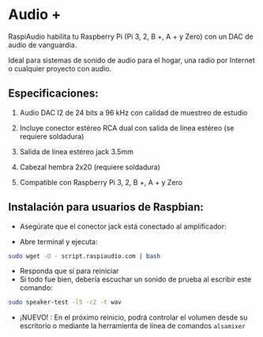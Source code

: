  <!--
---
name: RASPIAUDIO AUDIO+
class: board
type: audio
formfactor: phat
manufacturer: RASPIAUDIO
description: An I2S digital to analog audio converter
buy: https://raspiaudio.com
image: 'audioplus.png'
pincount: 40
eeprom: no
power:
  '1':
ground:
  '6':
  '9':
  '14':
  '20':
  '25':
  '30':
  '34':
  '39':
pin:
  '12':
    name: I2S
  '35':
    name: I2S
  '40':
    name: I2S
install:
  'devices':
  - 'i2s'
-->
# Audio +


RaspiAudio habilita tu Raspberry Pi (Pi 3, 2, B +, A + y Zero) con un DAC de audio de vanguardia.

Ideal para sistemas de sonido de audio para el hogar, una radio por Internet o cualquier proyecto con audio.

## Especificaciones:


1. Audio DAC I2 de 24 bits a 96 kHz con calidad de muestreo de estudio

2. Incluye conector estéreo RCA dual con salida de línea estéreo (se requiere soldadura)

3. Salida de línea estéreo jack 3.5mm

4. Cabezal hembra 2x20 (requiere soldadura)

5. Compatible con Raspberry Pi 3, 2, B +, A + y Zero

## Instalación para usuarios de Raspbian:

* Asegúrate que el conector jack está conectado al amplificador:

* Abre terminal y ejecuta:

```bash
sudo wget -O - script.raspiaudio.com | bash
```

* Responda que sí para reiniciar
* Si todo fue bien, debería escuchar un sonido de prueba al escribir este comando:

```bash
sudo speaker-test -l5 -c2 -t wav
```

* ¡NUEVO! : En el próximo reinicio, podrá controlar el volumen desde su escritorio o mediante la herramienta de línea de comandos `alsamixer`
